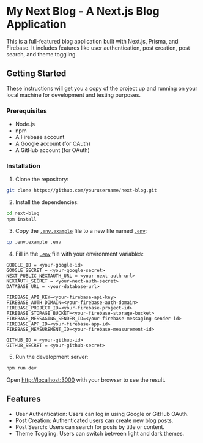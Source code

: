 # My Next Blog - A Next.js Blog Application

This is a full-featured blog application built with Next.js, Prisma, and Firebase. It includes features like user authentication, post creation, post search, and theme toggling.

## Getting Started

These instructions will get you a copy of the project up and running on your local machine for development and testing purposes.

### Prerequisites

- Node.js
- npm
- A Firebase account
- A Google account (for OAuth)
- A GitHub account (for OAuth)

### Installation

1. Clone the repository:

```sh
git clone https://github.com/yourusername/next-blog.git
```

2. Install the dependencies:

```sh
cd next-blog
npm install
```

3. Copy the [``.env.example``](command:_github.copilot.openRelativePath?%5B%7B%22scheme%22%3A%22file%22%2C%22authority%22%3A%22%22%2C%22path%22%3A%22%2FC%3A%2FUsers%2FKiteretsu%2FDesktop%2Fnext-blog%2F.env.example%22%2C%22query%22%3A%22%22%2C%22fragment%22%3A%22%22%7D%5D "c:\Users\Kiteretsu\Desktop\next-blog\.env.example") file to a new file named [``.env``](command:_github.copilot.openRelativePath?%5B%7B%22scheme%22%3A%22file%22%2C%22authority%22%3A%22%22%2C%22path%22%3A%22%2FC%3A%2FUsers%2FKiteretsu%2FDesktop%2Fnext-blog%2F.env%22%2C%22query%22%3A%22%22%2C%22fragment%22%3A%22%22%7D%5D "c:\Users\Kiteretsu\Desktop\next-blog\.env"):

```sh
cp .env.example .env
```

4. Fill in the [``.env``](command:_github.copilot.openRelativePath?%5B%7B%22scheme%22%3A%22file%22%2C%22authority%22%3A%22%22%2C%22path%22%3A%22%2FC%3A%2FUsers%2FKiteretsu%2FDesktop%2Fnext-blog%2F.env%22%2C%22query%22%3A%22%22%2C%22fragment%22%3A%22%22%7D%5D "c:\Users\Kiteretsu\Desktop\next-blog\.env") file with your environment variables:

```env
GOOGLE_ID = <your-google-id>
GOOGLE_SECRET = <your-google-secret>
NEXT_PUBLIC_NEXTAUTH_URL = <your-next-auth-url>
NEXTAUTH_SECRET = <your-next-auth-secret>
DATABASE_URL = <your-database-url>

FIREBASE_API_KEY=<your-firebase-api-key>
FIREBASE_AUTH_DOMAIN=<your-firebase-auth-domain>
FIREBASE_PROJECT_ID=<your-firebase-project-id>
FIREBASE_STORAGE_BUCKET=<your-firebase-storage-bucket>
FIREBASE_MESSAGING_SENDER_ID=<your-firebase-messaging-sender-id>
FIREBASE_APP_ID=<your-firebase-app-id>
FIREBASE_MEASUREMENT_ID=<your-firebase-measurement-id>

GITHUB_ID = <your-github-id>
GITHUB_SECRET = <your-github-secret>
```

5. Run the development server:

```sh
npm run dev
```

Open [http://localhost:3000](http://localhost:3000) with your browser to see the result.

## Features

- User Authentication: Users can log in using Google or GitHub OAuth.
- Post Creation: Authenticated users can create new blog posts.
- Post Search: Users can search for posts by title or content.
- Theme Toggling: Users can switch between light and dark themes.
